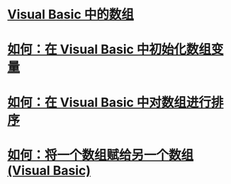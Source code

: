 # [Visual Basic 中的数组](index.md)
# [如何：在 Visual Basic 中初始化数组变量](how-to-initialize-an-array-variable.md)
# [如何：在 Visual Basic 中对数组进行排序](how-to-sort-an-array.md)
# [如何：将一个数组赋给另一个数组 (Visual Basic)](how-to-assign-one-array-to-another-array.md)
